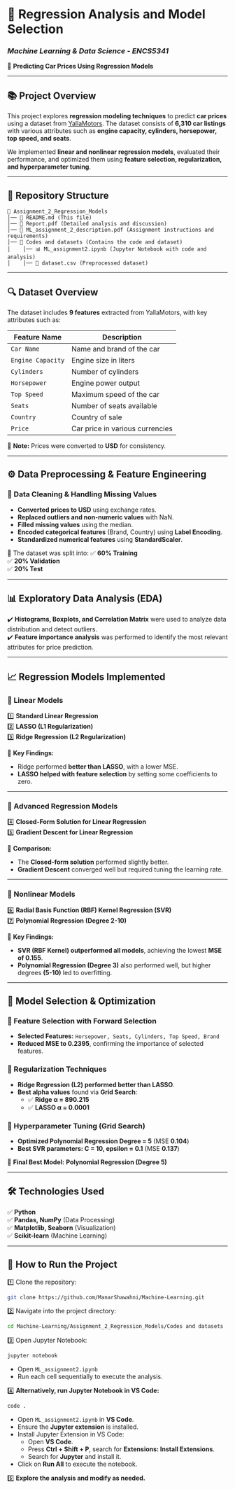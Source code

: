 # 📌 Regression Analysis and Model Selection

### *Machine Learning & Data Science - ENCS5341*

🚗 **Predicting Car Prices Using Regression Models**

---

## 📚 **Project Overview**
This project explores **regression modeling techniques** to predict **car prices** using a dataset from [YallaMotors](https://www.kaggle.com/datasets/ahmedwaelnasef/cars-dataset/data). The dataset consists of **6,310 car listings** with various attributes such as **engine capacity, cylinders, horsepower, top speed, and seats**.

We implemented **linear and nonlinear regression models**, evaluated their performance, and optimized them using **feature selection, regularization, and hyperparameter tuning**.

---

## 📂 **Repository Structure**
```
📂 Assignment_2_Regression_Models
│── 📝 README.md (This file)
│── 📝 Report.pdf (Detailed analysis and discussion)
│── 📝 ML_assignment_2_description.pdf (Assignment instructions and requirements)
│── 📁 Codes and datasets (Contains the code and dataset)
│    │── 📊 ML_assignment2.ipynb (Jupyter Notebook with code and analysis)
│    │── 📝 dataset.csv (Preprocessed dataset)
```

---

## 🔍 **Dataset Overview**
The dataset includes **9 features** extracted from YallaMotors, with key attributes such as:

| Feature Name         | Description |
|---------------------|-------------|
| `Car Name`         | Name and brand of the car |
| `Engine Capacity`  | Engine size in liters |
| `Cylinders`        | Number of cylinders |
| `Horsepower`       | Engine power output |
| `Top Speed`        | Maximum speed of the car |
| `Seats`            | Number of seats available |
| `Country`         | Country of sale |
| `Price`           | Car price in various currencies |

📌 **Note:** Prices were converted to **USD** for consistency.

---

## ⚙️ **Data Preprocessing & Feature Engineering**
### **🔹 Data Cleaning & Handling Missing Values**
- **Converted prices to USD** using exchange rates.
- **Replaced outliers and non-numeric values** with NaN.
- **Filled missing values** using the median.
- **Encoded categorical features** (Brand, Country) using **Label Encoding**.
- **Standardized numerical features** using **StandardScaler**.

📌 The dataset was split into:
✅ **60% Training**  
✅ **20% Validation**  
✅ **20% Test**

---

## 📊 **Exploratory Data Analysis (EDA)**
✔️ **Histograms, Boxplots, and Correlation Matrix** were used to analyze data distribution and detect outliers.  
✔️ **Feature importance analysis** was performed to identify the most relevant attributes for price prediction.

---

## 📈 **Regression Models Implemented**
### **🔹 Linear Models**
1️⃣ **Standard Linear Regression**  
2️⃣ **LASSO (L1 Regularization)**  
3️⃣ **Ridge Regression (L2 Regularization)**  

📌 **Key Findings:**  
- Ridge performed **better than LASSO**, with a lower MSE.
- **LASSO helped with feature selection** by setting some coefficients to zero.

---

### **🔹 Advanced Regression Models**
4️⃣ **Closed-Form Solution for Linear Regression**  
5️⃣ **Gradient Descent for Linear Regression**  

📌 **Comparison:**  
- The **Closed-form solution** performed slightly better.
- **Gradient Descent** converged well but required tuning the learning rate.

---

### **🔹 Nonlinear Models**
6️⃣ **Radial Basis Function (RBF) Kernel Regression (SVR)**  
7️⃣ **Polynomial Regression (Degree 2-10)**  

📌 **Key Findings:**  
- **SVR (RBF Kernel) outperformed all models**, achieving the lowest **MSE of 0.155**.  
- **Polynomial Regression (Degree 3)** also performed well, but higher degrees **(5-10)** led to overfitting.

---

## 🎯 **Model Selection & Optimization**
### **🔹 Feature Selection with Forward Selection**
- **Selected Features:** `Horsepower, Seats, Cylinders, Top Speed, Brand`
- **Reduced MSE to 0.2395**, confirming the importance of selected features.

### **🔹 Regularization Techniques**
- **Ridge Regression (L2) performed better than LASSO**.
- **Best alpha values** found via **Grid Search**:
  - ✅ **Ridge α = 890.215**
  - ✅ **LASSO α = 0.0001**

### **🔹 Hyperparameter Tuning (Grid Search)**
- **Optimized Polynomial Regression Degree = 5** (MSE **0.104**)
- **Best SVR parameters: C = 10, epsilon = 0.1** (MSE **0.137**)

📌 **Final Best Model:** **Polynomial Regression (Degree 5)**

---

## 🛠️ **Technologies Used**
✅ **Python**  
✅ **Pandas, NumPy** (Data Processing)  
✅ **Matplotlib, Seaborn** (Visualization)  
✅ **Scikit-learn** (Machine Learning)  

---

## 📝 **How to Run the Project**
1️⃣ Clone the repository:
```bash
git clone https://github.com/ManarShawahni/Machine-Learning.git
```

2️⃣ Navigate into the project directory:
```bash
cd Machine-Learning/Assignment_2_Regression_Models/Codes and datasets
```

3️⃣ Open Jupyter Notebook:
```bash
jupyter notebook
```
- Open `ML_assignment2.ipynb`
- Run each cell sequentially to execute the analysis.

4️⃣ **Alternatively, run Jupyter Notebook in VS Code:**
```bash
code .
```
- Open `ML_assignment2.ipynb` in **VS Code**.
- Ensure the **Jupyter extension** is installed.
- Install Jupyter Extension in VS Code:
  - Open **VS Code**.
  - Press **Ctrl + Shift + P**, search for **Extensions: Install Extensions**.
  - Search for **Jupyter** and install it.
- Click on **Run All** to execute the notebook.

5️⃣ **Explore the analysis and modify as needed.**
